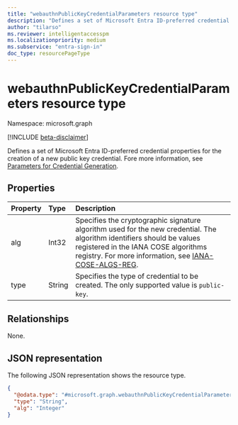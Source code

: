 ```yaml
---
title: "webauthnPublicKeyCredentialParameters resource type"
description: "Defines a set of Microsoft Entra ID-preferred credential properties for the creation of a new public key credential."  
author: "tilarso"  
ms.reviewer: intelligentaccesspm  
ms.localizationpriority: medium  
ms.subservice: "entra-sign-in"  
doc_type: resourcePageType  
---  
```


# webauthnPublicKeyCredentialParameters resource type

Namespace: microsoft.graph

[!INCLUDE [beta-disclaimer](../../includes/beta-disclaimer.md)]

Defines a set of Microsoft Entra ID-preferred credential properties for the creation of a new public key credential. Fore more information, see [Parameters for Credential Generation](https://www.w3.org/TR/WebAuthn-2/#dictdef-publickeycredentialparameters).  

## Properties
|Property|Type|Description|
|:---|:---|:---|
|alg|Int32|Specifies the cryptographic signature algorithm used for the new credential. The algorithm identifiers should be values registered in the IANA COSE algorithms registry. For more information, see [IANA-COSE-ALGS-REG](https://www.w3.org/TR/WebAuthn-2/#biblio-iana-cose-algs-reg).|  
|type|String|Specifies the type of credential to be created. The only supported value is `public-key`.|  


## Relationships
None.

## JSON representation
The following JSON representation shows the resource type.
<!-- {
  "blockType": "resource",
  "@odata.type": "microsoft.graph.webauthnPublicKeyCredentialParameters"
}
-->
``` json
{
  "@odata.type": "#microsoft.graph.webauthnPublicKeyCredentialParameters",
  "type": "String",
  "alg": "Integer"
}
```

